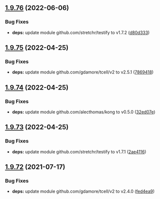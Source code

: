 ## [1.9.76](https://github.com/dds/aoc2020/compare/v1.9.75...v1.9.76) (2022-06-06)


### Bug Fixes

* **deps:** update module github.com/stretchr/testify to v1.7.2 ([d80d333](https://github.com/dds/aoc2020/commit/d80d33366f4349110d17a49d6087768ef14b4072))



## [1.9.75](https://github.com/dds/aoc2020/compare/v1.9.74...v1.9.75) (2022-04-25)


### Bug Fixes

* **deps:** update module github.com/gdamore/tcell/v2 to v2.5.1 ([7869418](https://github.com/dds/aoc2020/commit/78694189ef45482cde89d2f3e4eef558883ec859))



## [1.9.74](https://github.com/dds/aoc2020/compare/v1.9.73...v1.9.74) (2022-04-25)


### Bug Fixes

* **deps:** update module github.com/alecthomas/kong to v0.5.0 ([32ed07e](https://github.com/dds/aoc2020/commit/32ed07e5638339ed8b73d24107a3cb2383b8a0a1))



## [1.9.73](https://github.com/dds/aoc2020/compare/v1.9.72...v1.9.73) (2022-04-25)


### Bug Fixes

* **deps:** update module github.com/stretchr/testify to v1.7.1 ([2ae4116](https://github.com/dds/aoc2020/commit/2ae41160aeb79fb0695f33307731dfe60a81c9af))



## [1.9.72](https://github.com/dds/aoc2020/compare/v1.9.71...v1.9.72) (2021-07-17)


### Bug Fixes

* **deps:** update module github.com/gdamore/tcell/v2 to v2.4.0 ([fed4ea9](https://github.com/dds/aoc2020/commit/fed4ea9f12583ca349274991dc1ed6d649474244))



